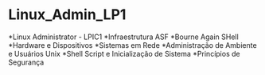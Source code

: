 # Linux_Admin_LP1

  *Linux Administrator - LPIC1
  *Infraestrutura ASF
  *Bourne Again SHell
  *Hardware e Dispositivos
  *Sistemas em Rede
  *Administração de Ambiente e Usuários Unix
  *Shell Script e Inicialização de Sistema
  *Princípios de Segurança
